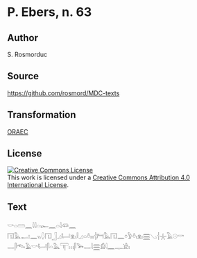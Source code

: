 # P. Ebers, n. 63

## Author

S. Rosmorduc

## Source

https://github.com/rosmord/MDC-texts

## Transformation

[ORAEC](https://oraec.github.io/)

## License

<a rel="license" href="http://creativecommons.org/licenses/by/4.0/"><img alt="Creative Commons License" style="border-width:0" src="https://i.creativecommons.org/l/by/4.0/88x31.png" /></a><br />This work is licensed under a <a rel="license" href="http://creativecommons.org/licenses/by/4.0/">Creative Commons Attribution 4.0 International License</a>.

## Text

𓎡𓏏𓏠𓈖𓇋𓇋𓏏𓆱𓈖𓏏𓇋𓆛𓈖<br>
𓉔𓅓𓂝𓈖𓏭𓆭𓉔𓃀𓈎𓂡𓁷𓏤𓎛𓈎𓏏𓏊𓏤𓏤𓏤𓐪𓁀𓅓𓉔𓈖𓏌𓅱𓏊𓏤𓁷𓏤𓈗𓂅𓐪𓇼𓄿𓇳𓎡<br>
𓂋𓋴𓆞𓄿𓎡𓂡𓋴𓏏𓅓𓋳𓏥𓋴𓅨𓂋𓇋𓈗𓀁𓇋𓈖𓊃𓀀𓏤<br>
